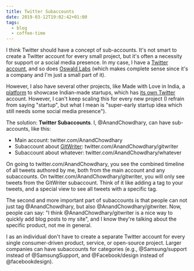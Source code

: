 ```yaml
---
title: Twitter Subaccounts
date: 2019-03-12T19:02:42+01:00
tags:
  - blog
  - coffee-time
---
```


I think Twitter should have a concept of sub-accounts. It's not smart to create a Twitter account for every small project, but it's often a necessity for support or a social media presence. In my case, I have a [Twitter account](https://twitter.com/AnandChowdhary), and so does [Oswald Labs](https://twitter.com/OswaldLabs) (which makes complete sense since it's a company and I'm just a small part of it).

However, I also have several other projects, like Made with Love in India, a [platform](https://madewithlove.org.in) to showcase Indian-made startups, which has [its own Twitter](https://twitter.com/mwlii) account. However, I can't keep scaling this for every new project (I refrain from saying "startup", but what I mean is "super-early startup idea which still needs some social media presence").

The solution: **Twitter Subaccounts**. I, @AnandChowdhary, can have sub-accounts, like this:

- Main account: twitter.com/AnandChowdhary
- Subaccount about [GitWriter](https://github.com/AnandChowdhary/gitwriter): twitter.com/AnandChowdhary/gitwriter
- Subaccount about whatever: twitter.com/AnandChowdhary/whatever

On going to twitter.com/AnandChowdhary, you see the combined timeline of all tweets authored by me, both from the main account and any subaccounts. On twitter.com/AnandChowdhary/gitwriter, you will only see tweets from the GitWriter subaccount. Think of it like adding a tag to your tweets, and a special view to see all tweets with a specific tag.

The second and more important part of subaccounts is that people can not just tag @AnandChowdhary, but also @AnandChowdhary/gitwriter. Now, people can say: "I think @AnandChowdhary/gitwriter is a nice way to quickly add blog posts to my site", and I know they're talking about the specific product, not me in general.

I as an individual don't have to create a separate Twitter account for every single consumer-driven product, service, or open-source project. Larger companies can have subaccounts for categories (e.g., @Samsung/support instead of @SamsungSupport, and @Facebook/design instead of @facebookdesign).
